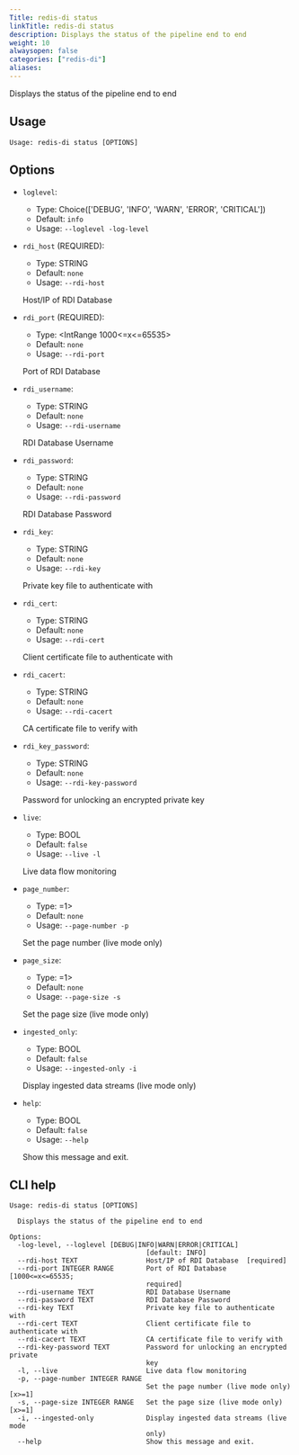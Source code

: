 ```yaml
---
Title: redis-di status
linkTitle: redis-di status
description: Displays the status of the pipeline end to end
weight: 10
alwaysopen: false
categories: ["redis-di"]
aliases:
---
```


Displays the status of the pipeline end to end

## Usage

```
Usage: redis-di status [OPTIONS]
```

## Options

- `loglevel`:

  - Type: Choice(['DEBUG', 'INFO', 'WARN', 'ERROR', 'CRITICAL'])
  - Default: `info`
  - Usage: `--loglevel
-log-level`

- `rdi_host` (REQUIRED):

  - Type: STRING
  - Default: `none`
  - Usage: `--rdi-host`

  Host/IP of RDI Database

- `rdi_port` (REQUIRED):

  - Type: <IntRange 1000<=x<=65535>
  - Default: `none`
  - Usage: `--rdi-port`

  Port of RDI Database

- `rdi_username`:

  - Type: STRING
  - Default: `none`
  - Usage: `--rdi-username`

  RDI Database Username

- `rdi_password`:

  - Type: STRING
  - Default: `none`
  - Usage: `--rdi-password`

  RDI Database Password

- `rdi_key`:

  - Type: STRING
  - Default: `none`
  - Usage: `--rdi-key`

  Private key file to authenticate with

- `rdi_cert`:

  - Type: STRING
  - Default: `none`
  - Usage: `--rdi-cert`

  Client certificate file to authenticate with

- `rdi_cacert`:

  - Type: STRING
  - Default: `none`
  - Usage: `--rdi-cacert`

  CA certificate file to verify with

- `rdi_key_password`:

  - Type: STRING
  - Default: `none`
  - Usage: `--rdi-key-password`

  Password for unlocking an encrypted private key

- `live`:

  - Type: BOOL
  - Default: `false`
  - Usage: `--live
-l`

  Live data flow monitoring

- `page_number`:

  - Type: <IntRange x>=1>
  - Default: `none`
  - Usage: `--page-number
-p`

  Set the page number (live mode only)

- `page_size`:

  - Type: <IntRange x>=1>
  - Default: `none`
  - Usage: `--page-size
-s`

  Set the page size (live mode only)

- `ingested_only`:

  - Type: BOOL
  - Default: `false`
  - Usage: `--ingested-only
-i`

  Display ingested data streams (live mode only)

- `help`:

  - Type: BOOL
  - Default: `false`
  - Usage: `--help`

  Show this message and exit.

## CLI help

```
Usage: redis-di status [OPTIONS]

  Displays the status of the pipeline end to end

Options:
  -log-level, --loglevel [DEBUG|INFO|WARN|ERROR|CRITICAL]
                                  [default: INFO]
  --rdi-host TEXT                 Host/IP of RDI Database  [required]
  --rdi-port INTEGER RANGE        Port of RDI Database  [1000<=x<=65535;
                                  required]
  --rdi-username TEXT             RDI Database Username
  --rdi-password TEXT             RDI Database Password
  --rdi-key TEXT                  Private key file to authenticate with
  --rdi-cert TEXT                 Client certificate file to authenticate with
  --rdi-cacert TEXT               CA certificate file to verify with
  --rdi-key-password TEXT         Password for unlocking an encrypted private
                                  key
  -l, --live                      Live data flow monitoring
  -p, --page-number INTEGER RANGE
                                  Set the page number (live mode only)  [x>=1]
  -s, --page-size INTEGER RANGE   Set the page size (live mode only)  [x>=1]
  -i, --ingested-only             Display ingested data streams (live mode
                                  only)
  --help                          Show this message and exit.
```
